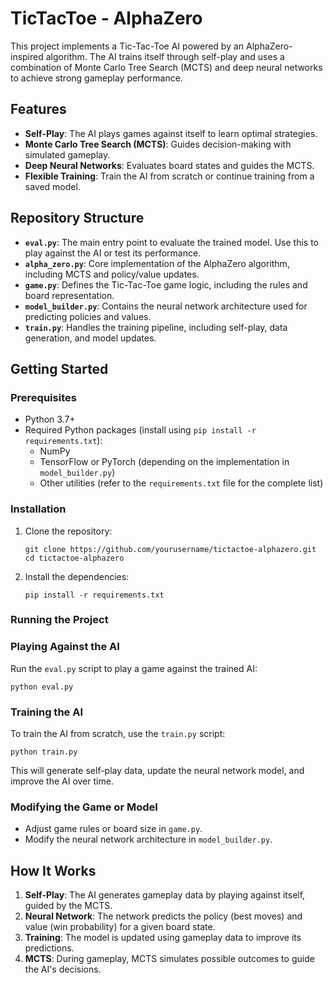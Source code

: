 # TicTacToe - AlphaZero

This project implements a Tic-Tac-Toe AI powered by an AlphaZero-inspired algorithm. The AI trains itself through self-play and uses a combination of Monte Carlo Tree Search (MCTS) and deep neural networks to achieve strong gameplay performance.

## Features

- **Self-Play**: The AI plays games against itself to learn optimal strategies.
- **Monte Carlo Tree Search (MCTS)**: Guides decision-making with simulated gameplay.
- **Deep Neural Networks**: Evaluates board states and guides the MCTS.
- **Flexible Training**: Train the AI from scratch or continue training from a saved model.

## Repository Structure

- **`eval.py`**: The main entry point to evaluate the trained model. Use this to play against the AI or test its performance.
- **`alpha_zero.py`**: Core implementation of the AlphaZero algorithm, including MCTS and policy/value updates.
- **`game.py`**: Defines the Tic-Tac-Toe game logic, including the rules and board representation.
- **`model_builder.py`**: Contains the neural network architecture used for predicting policies and values.
- **`train.py`**: Handles the training pipeline, including self-play, data generation, and model updates.

## Getting Started

### Prerequisites

- Python 3.7+
- Required Python packages (install using `pip install -r requirements.txt`):
    - NumPy
    - TensorFlow or PyTorch (depending on the implementation in `model_builder.py`)
    - Other utilities (refer to the `requirements.txt` file for the complete list)

### Installation

1. Clone the repository:
    
    ```
    git clone https://github.com/yourusername/tictactoe-alphazero.git
    cd tictactoe-alphazero
    ```
    
2. Install the dependencies:
    
    ```
    pip install -r requirements.txt
    ```
    

### Running the Project

### Playing Against the AI

Run the `eval.py` script to play a game against the trained AI:

```
python eval.py
```

### Training the AI

To train the AI from scratch, use the `train.py` script:

```
python train.py
```

This will generate self-play data, update the neural network model, and improve the AI over time.

### Modifying the Game or Model

- Adjust game rules or board size in `game.py`.
- Modify the neural network architecture in `model_builder.py`.

## How It Works

1. **Self-Play**: The AI generates gameplay data by playing against itself, guided by the MCTS.
2. **Neural Network**: The network predicts the policy (best moves) and value (win probability) for a given board state.
3. **Training**: The model is updated using gameplay data to improve its predictions.
4. **MCTS**: During gameplay, MCTS simulates possible outcomes to guide the AI's decisions.
